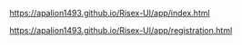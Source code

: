 
https://apalion1493.github.io/Risex-UI/app/index.html

https://apalion1493.github.io/Risex-UI/app/registration.html